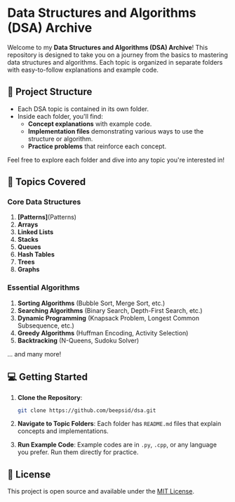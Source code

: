 # Data Structures and Algorithms (DSA) Archive

Welcome to my **Data Structures and Algorithms (DSA) Archive**! This repository is designed to take you on a journey from the basics to mastering data structures and algorithms. Each topic is organized in separate folders with easy-to-follow explanations and example code.

## 📌 Project Structure

- Each DSA topic is contained in its own folder.
- Inside each folder, you'll find:
  - **Concept explanations** with example code.
  - **Implementation files** demonstrating various ways to use the structure or algorithm.
  - **Practice problems** that reinforce each concept.
  
Feel free to explore each folder and dive into any topic you're interested in!

## 📁 Topics Covered

### Core Data Structures
1. **[Patterns]**(Patterns)
1. **Arrays**
2. **Linked Lists**
3. **Stacks**
4. **Queues**
5. **Hash Tables**
6. **Trees**
7. **Graphs**

### Essential Algorithms
1. **Sorting Algorithms** (Bubble Sort, Merge Sort, etc.)
2. **Searching Algorithms** (Binary Search, Depth-First Search, etc.)
3. **Dynamic Programming** (Knapsack Problem, Longest Common Subsequence, etc.)
4. **Greedy Algorithms** (Huffman Encoding, Activity Selection)
5. **Backtracking** (N-Queens, Sudoku Solver)

... and many more!

## 💻 Getting Started

1. **Clone the Repository**:
   ```bash
   git clone https://github.com/beepsid/dsa.git

2. **Navigate to Topic Folders**: Each folder has `README.md` files that explain concepts and implementations.

3. **Run Example Code**: Example codes are in `.py`, `.cpp`, or any language you prefer. Run them directly for practice.

## 📜 License
This project is open source and available under the [MIT License](LICENSE).
